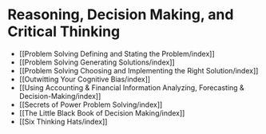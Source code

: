 # Reasoning, Decision Making, and Critical Thinking

- [[Problem Solving Defining and Stating the Problem/index]]
- [[Problem Solving Generating Solutions/index]]
- [[Problem Solving Choosing and Implementing the Right Solution/index]]
- [[Outwitting Your Cognitive Bias/index]]
- [[Using Accounting & Financial Information Analyzing, Forecasting & Decision-Making/index]]
- [[Secrets of Power Problem Solving/index]]
- [[The Little Black Book of Decision Making/index]]
- [[Six Thinking Hats/index]]
